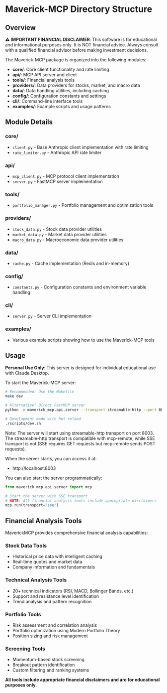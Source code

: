 # Maverick-MCP Directory Structure

## Overview

**⚠️ IMPORTANT FINANCIAL DISCLAIMER**: This software is for educational and informational purposes only. It is NOT financial advice. Always consult with a qualified financial advisor before making investment decisions.

The Maverick-MCP package is organized into the following modules:

- **core/**: Core client functionality and rate limiting
- **api/**: MCP API server and client
- **tools/**: Financial analysis tools
- **providers/**: Data providers for stocks, market, and macro data
- **data/**: Data handling utilities, including caching
- **config/**: Configuration constants and settings
- **cli/**: Command-line interface tools
- **examples/**: Example scripts and usage patterns

## Module Details

### core/

- `client.py` - Base Anthropic client implementation with rate limiting
- `rate_limiter.py` - Anthropic API rate limiter

### api/

- `mcp_client.py` - MCP protocol client implementation
- `server.py` - FastMCP server implementation

### tools/

- `portfolio_manager.py` - Portfolio management and optimization tools

### providers/

- `stock_data.py` - Stock data provider utilities
- `market_data.py` - Market data provider utilities
- `macro_data.py` - Macroeconomic data provider utilities

### data/

- `cache.py` - Cache implementation (Redis and in-memory)

### config/

- `constants.py` - Configuration constants and environment variable handling

### cli/

- `server.py` - Server CLI implementation

### examples/

- Various example scripts showing how to use the Maverick-MCP tools

## Usage

**Personal Use Only**: This server is designed for individual educational use with Claude Desktop.

To start the Maverick-MCP server:

```bash
# Recommended: Use the Makefile
make dev

# Alternative: Direct FastMCP server
python -m maverick_mcp.api.server --transport streamable-http --port 8003

# Development mode with hot reload
./scripts/dev.sh
```

Note: The server will start using streamable-http transport on port 8003. The streamable-http transport is compatible with mcp-remote, while SSE transport is not (SSE requires GET requests but mcp-remote sends POST requests).

When the server starts, you can access it at:

- http://localhost:8003

You can also start the server programmatically:

```python
from maverick_mcp.api.server import mcp

# Start the server with SSE transport
# NOTE: All financial analysis tools include appropriate disclaimers
mcp.run(transport="sse")
```

## Financial Analysis Tools

MaverickMCP provides comprehensive financial analysis capabilities:

### Stock Data Tools
- Historical price data with intelligent caching
- Real-time quotes and market data
- Company information and fundamentals

### Technical Analysis Tools  
- 20+ technical indicators (RSI, MACD, Bollinger Bands, etc.)
- Support and resistance level identification
- Trend analysis and pattern recognition

### Portfolio Tools
- Risk assessment and correlation analysis
- Portfolio optimization using Modern Portfolio Theory
- Position sizing and risk management

### Screening Tools
- Momentum-based stock screening
- Breakout pattern identification
- Custom filtering and ranking systems

**All tools include appropriate financial disclaimers and are for educational purposes only.**
